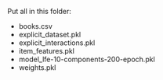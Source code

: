 Put all in this folder:
- books.csv
- explicit_dataset.pkl
- explicit_interactions.pkl
- item_features.pkl
- model_lfe-10-components-200-epoch.pkl
- weights.pkl

